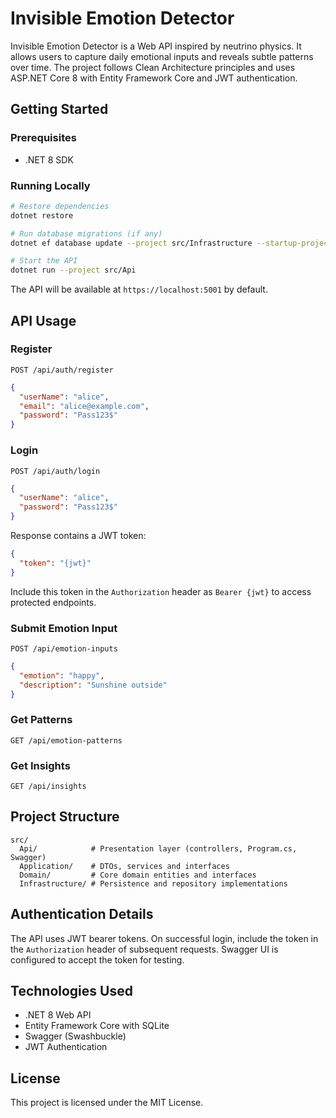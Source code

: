 # Invisible Emotion Detector

Invisible Emotion Detector is a Web API inspired by neutrino physics. It allows users to capture daily emotional inputs and reveals subtle patterns over time. The project follows Clean Architecture principles and uses ASP.NET Core 8 with Entity Framework Core and JWT authentication.

## Getting Started

### Prerequisites
* .NET 8 SDK

### Running Locally
```bash
# Restore dependencies
dotnet restore

# Run database migrations (if any)
dotnet ef database update --project src/Infrastructure --startup-project src/Api

# Start the API
dotnet run --project src/Api
```
The API will be available at `https://localhost:5001` by default.

## API Usage

### Register
`POST /api/auth/register`
```json
{
  "userName": "alice",
  "email": "alice@example.com",
  "password": "Pass123$"
}
```

### Login
`POST /api/auth/login`
```json
{
  "userName": "alice",
  "password": "Pass123$"
}
```
Response contains a JWT token:
```json
{
  "token": "{jwt}" 
}
```
Include this token in the `Authorization` header as `Bearer {jwt}` to access protected endpoints.

### Submit Emotion Input
`POST /api/emotion-inputs`
```json
{
  "emotion": "happy",
  "description": "Sunshine outside"
}
```

### Get Patterns
`GET /api/emotion-patterns`

### Get Insights
`GET /api/insights`

## Project Structure
```
src/
  Api/            # Presentation layer (controllers, Program.cs, Swagger)
  Application/    # DTOs, services and interfaces
  Domain/         # Core domain entities and interfaces
  Infrastructure/ # Persistence and repository implementations
```

## Authentication Details
The API uses JWT bearer tokens. On successful login, include the token in the `Authorization` header of subsequent requests. Swagger UI is configured to accept the token for testing.

## Technologies Used
* .NET 8 Web API
* Entity Framework Core with SQLite
* Swagger (Swashbuckle)
* JWT Authentication

## License
This project is licensed under the MIT License.
